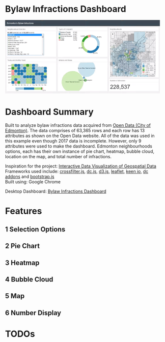 # Bylaw Infractions Dashboard
![](bylaw-infractions.gif)

# Dashboard Summary
Built to analyze bylaw infractions data acquired from [Open Data (City of Edmonton)](https://data.edmonton.ca/Community-Services/Bylaw-Infractions/xgwu-c37w). The data comprises of 63,365 rows and each row has 13 attributes as shown on the Open Data website. All of the data was used in this example even though 2017 data is incomplete. However, only 9 attributes were used to make the dashboard. Edmonton neighbourhoods options, each has their own instance of pie chart, heatmap, bubble cloud, location on the map, and total number of infractions.

Inspiration for the project: [Interactive Data Visualization of Geospatial Data](http://adilmoujahid.com/posts/2016/08/interactive-data-visualization-geospatial-d3-dc-leaflet-python/)<br>
Frameworks used include: [crossfilter.js](http://square.github.io/crossfilter/), [dc.js](https://dc-js.github.io/dc.js/), [d3.js](https://d3js.org/), [leaflet](http://leafletjs.com/), [keen io](https://keen.github.io/dashboards/), [dc addons](https://github.com/Intellipharm/dc-addons) and [bootstrap.js](https://getbootstrap.com/docs/3.3/javascript/)<br>
Built using: Google Chrome

Desktop Dashboard: [Bylaw Infractions Dashboard](https://mikelotis.github.io/Edmonton-Bylaw-Infractions/)

# Features
## 1 Selection Options
## 2 Pie Chart
## 3 Heatmap
## 4 Bubble Cloud
## 5 Map
## 6 Number Display
# TODOs
